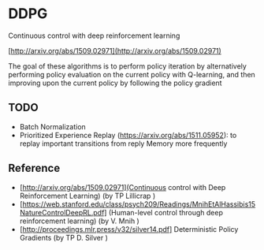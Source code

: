 # DDPG

Continuous control with deep reinforcement learning

[http://arxiv.org/abs/1509.02971](http://arxiv.org/abs/1509.02971)

The goal of these algorithms is to perform policy iteration
by alternatively performing policy evaluation 
on the current policy with Q-learning, and then improving upon the
current policy by following the policy gradient

## TODO

- Batch Normalization 
- Prioritized Experience Replay (https://arxiv.org/abs/1511.05952): to replay important transitions from reply Memory more frequently


## Reference 
- [http://arxiv.org/abs/1509.02971](Continuous control with Deep Reinforcement Learning) (by TP Lillicrap )
- [https://web.stanford.edu/class/psych209/Readings/MnihEtAlHassibis15NatureControlDeepRL.pdf] (Human-level control through deep reinforcement learning) (by V. Mnih )
- [http://proceedings.mlr.press/v32/silver14.pdf] Deterministic Policy Gradients (by TP D. Silver )


